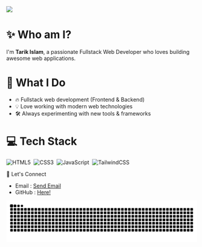<img src='https://user-images.githubusercontent.com/74038190/212749447-bfb7e725-6987-49d9-ae85-2015e3e7cc41.gif'>

# ✨ Who am I?
I'm **Tarik Islam**, a passionate Fullstack Web Developer who loves building awesome web applications.

# 🚀 What I Do

* 🔥 Fullstack web development (Frontend & Backend)
* 💡 Love working with modern web technologies
* 🛠️ Always experimenting with new tools & frameworks


# 💻 Tech Stack
![HTML5](https://img.shields.io/badge/html5-%23E34F26.svg?style=for-the-badge&logo=html5&logoColor=white) &nbsp;![CSS3](https://img.shields.io/badge/css3-%231572B6.svg?style=for-the-badge&logo=css3&logoColor=white) &nbsp;![JavaScript](https://img.shields.io/badge/javascript-%23323330.svg?style=for-the-badge&logo=javascript&logoColor=%23F7DF1E) &nbsp;![TailwindCSS](https://img.shields.io/badge/typescript-%23007ACC.svg?style=for-the-badge&logo=typescript&logoColor=white) &nbsp;

💬 Let's Connect
* Email : <a href="mainulmi2006@gmail.com" target="_blank">Send Email</a>
* GitHub : <a href="https://github.com/TKPROG02" target="_blank">Here!</a>

<picture>
  <source media="(prefers-color-scheme: dark)" srcset="https://raw.githubusercontent.com/asmrprog-yt/asmrprog-yt/output/github-snake-dark.svg" />
  <source media="(prefers-color-scheme: light)" srcset="https://raw.githubusercontent.com/asmrprog-yt/asmrprog-yt/output/github-snake.svg" />
  <img alt="github-snake" src="https://raw.githubusercontent.com/asmrprog-yt/asmrprog-yt/output/github-snake.svg" />
</picture>
